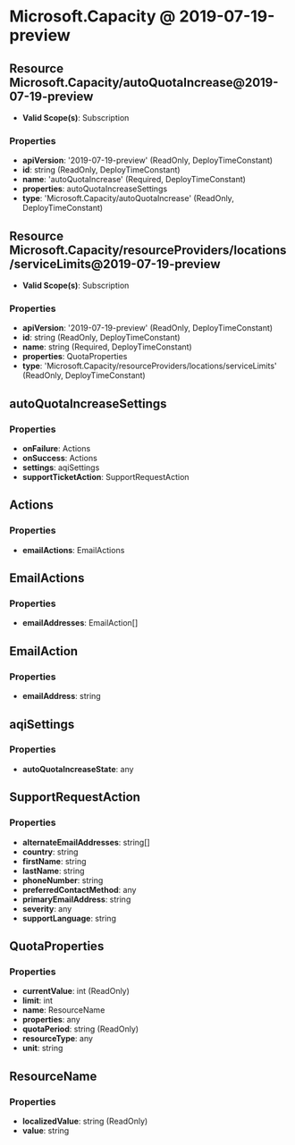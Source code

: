 # Microsoft.Capacity @ 2019-07-19-preview

## Resource Microsoft.Capacity/autoQuotaIncrease@2019-07-19-preview
* **Valid Scope(s)**: Subscription
### Properties
* **apiVersion**: '2019-07-19-preview' (ReadOnly, DeployTimeConstant)
* **id**: string (ReadOnly, DeployTimeConstant)
* **name**: 'autoQuotaIncrease' (Required, DeployTimeConstant)
* **properties**: autoQuotaIncreaseSettings
* **type**: 'Microsoft.Capacity/autoQuotaIncrease' (ReadOnly, DeployTimeConstant)

## Resource Microsoft.Capacity/resourceProviders/locations/serviceLimits@2019-07-19-preview
* **Valid Scope(s)**: Subscription
### Properties
* **apiVersion**: '2019-07-19-preview' (ReadOnly, DeployTimeConstant)
* **id**: string (ReadOnly, DeployTimeConstant)
* **name**: string (Required, DeployTimeConstant)
* **properties**: QuotaProperties
* **type**: 'Microsoft.Capacity/resourceProviders/locations/serviceLimits' (ReadOnly, DeployTimeConstant)

## autoQuotaIncreaseSettings
### Properties
* **onFailure**: Actions
* **onSuccess**: Actions
* **settings**: aqiSettings
* **supportTicketAction**: SupportRequestAction

## Actions
### Properties
* **emailActions**: EmailActions

## EmailActions
### Properties
* **emailAddresses**: EmailAction[]

## EmailAction
### Properties
* **emailAddress**: string

## aqiSettings
### Properties
* **autoQuotaIncreaseState**: any

## SupportRequestAction
### Properties
* **alternateEmailAddresses**: string[]
* **country**: string
* **firstName**: string
* **lastName**: string
* **phoneNumber**: string
* **preferredContactMethod**: any
* **primaryEmailAddress**: string
* **severity**: any
* **supportLanguage**: string

## QuotaProperties
### Properties
* **currentValue**: int (ReadOnly)
* **limit**: int
* **name**: ResourceName
* **properties**: any
* **quotaPeriod**: string (ReadOnly)
* **resourceType**: any
* **unit**: string

## ResourceName
### Properties
* **localizedValue**: string (ReadOnly)
* **value**: string

